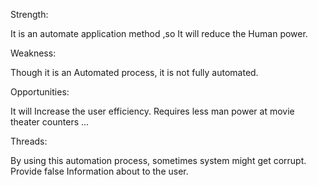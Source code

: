 
Strength:

It is an automate application method ,so It will reduce the Human power.

Weakness:

Though it is an Automated process, it is not fully automated.

Opportunities:

 It will Increase the user efficiency.
 Requires less man power at movie theater counters ...

Threads:

  By using this automation process, sometimes system might get corrupt.
  Provide false Information about to the user.
